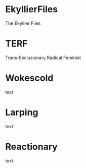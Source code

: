 # EkyllierFiles
The Ekyllier Files

# TERF
Trans-Exclusionary Radical Feminist

# Wokescold
text

# Larping
text

# Reactionary
text
